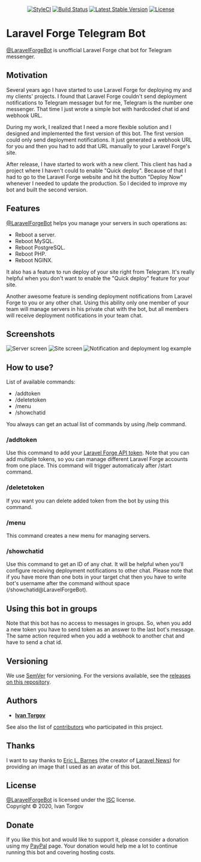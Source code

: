 <p align="center">
<a href="https://github.styleci.io/repos/167211927"><img src="https://github.styleci.io/repos/167211927/shield?branch=2.x" alt="StyleCI"></a>
<a href="https://travis-ci.org/itorgov/laravel-forge-bot"><img src="https://travis-ci.org/itorgov/laravel-forge-bot.svg?branch=2.x" alt="Build Status"></a>
<a href="https://packagist.org/packages/itorgov/laravel-forge-bot"><img src="https://poser.pugx.org/itorgov/laravel-forge-bot/v/stable" alt="Latest Stable Version"></a>
<a href="https://packagist.org/packages/itorgov/laravel-forge-bot"><img src="https://poser.pugx.org/itorgov/laravel-forge-bot/license" alt="License"></a>
</p>

# Laravel Forge Telegram Bot

[@LaravelForgeBot](https://t.me/LaravelForgeBot) is unofficial Laravel Forge chat bot for Telegram messenger.

## Motivation

Several years ago I have started to use Laravel Forge for deploying my and my clients' projects.
I found that Laravel Forge couldn't send deployment notifications to Telegram messager but for me, Telegram is the number one messenger.
That time I just wrote a simple bot with hardcoded chat id and webhook URL.

During my work, I realized that I need a more flexible solution and I designed and implemented the first version of this bot.
The first version could only send deployment notifications.
It just generated a webhook URL for you and then you had to add that URL manually to your Laravel Forge's site.

After release, I have started to work with a new client.
This client has had a project where I haven't could to enable "Quick deploy".
Because of that I had to go to the Laravel Forge website and hit the button "Deploy Now" whenever I needed to update the production.
So I decided to improve my bot and built the second version.

## Features

[@LaravelForgeBot](https://t.me/LaravelForgeBot) helps you manage your servers in such operations as:

* Reboot a server.
* Reboot MySQL.
* Reboot PostgreSQL.
* Reboot PHP.
* Reboot NGINX. 

It also has a feature to run deploy of your site right from Telegram.
It's really helpful when you don't want to enable the "Quick deploy" feature for your site.

Another awesome feature is sending deployment notifications from Laravel Forge to you or any other chat.
Using this ability only one member of your team will manage servers in his private chat with the bot, but all members will receive deployment notifications in your team chat.

## Screenshots

![Server screen](https://res.cloudinary.com/itorgov/image/upload/v1586093694/Laravel%20Forge%20Telegram%20bot/laravel-forge-bot_screen-1_fnqygo.jpg)
![Site screen](https://res.cloudinary.com/itorgov/image/upload/v1586093695/Laravel%20Forge%20Telegram%20bot/laravel-forge-bot_screen-2_kcvecz.jpg)
![Notification and deployment log example](https://res.cloudinary.com/itorgov/image/upload/v1586093694/Laravel%20Forge%20Telegram%20bot/laravel-forge-bot_screen-3_gaozoc.jpg)

## How to use?

List of available commands:

* /addtoken
* /deletetoken
* /menu
* /showchatid

You always can get an actual list of commands by using /help command.

### /addtoken

Use this command to add your [Laravel Forge API token](https://forge.laravel.com/user/profile#/api).
Note that you can add multiple tokens, so you can manage different Laravel Forge accounts from one place.
This command will trigger automaticaly after /start command.

### /deletetoken

If you want you can delete added token from the bot by using this command.

### /menu

This command creates a new menu for managing servers.

### /showchatid

Use this command to get an ID of any chat.
It will be helpful when you'll configure receiving deployment notifications to other chat.
Please note that if you have more than one bots in your target chat then you have to write bot's username after the command without space (/showchatid@LaravelForgeBot).

## Using this bot in groups

Note that this bot has no access to messages in groups.
So, when you add a new token you have to send token as an answer to the last bot's message.
The same action required when you add a webhook to another chat and have to send a chat id.

## Versioning

We use [SemVer](http://semver.org) for versioning. For the versions available, see the [releases on this repository](https://github.com/itorgov/laravel-forge-bot/releases). 

## Authors

* [**Ivan Torgov**](https://itorgov.com)

See also the list of [contributors](https://github.com/itorgov/laravel-forge-bot/contributors) who participated in this project.

## Thanks

I want to say thanks to [Eric L. Barnes](https://laravel-news.com/@ericlbarnes) (the creator of [Laravel News](https://laravel-news.com)) for providing an image that I used as an avatar of this bot.

## License

[@LaravelForgeBot](https://t.me/LaravelForgeBot) is licensed under the [ISC](https://github.com/itorgov/laravel-forge-bot/blob/2.x/LICENSE) license.  
Copyright &copy; 2020, Ivan Torgov

## Donate

If you like this bot and would like to support it, please consider a donation using my [PayPal](https://paypal.me/WiDe) page.
Your donation would help me a lot to continue running this bot and covering hosting costs.
